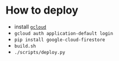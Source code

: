 # How to deploy

* install [`gcloud`](https://cloud.google.com/sdk/docs/downloads-interactive)
* `gcloud auth application-default login`
* `pip install google-cloud-firestore`
* `build.sh`
* `./scripts/deploy.py`
